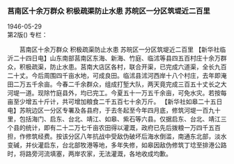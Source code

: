 ### 莒南区十余万群众  积极疏渠防止水患  苏皖区一分区筑堤近二百里  

1946-05-29  
第2版()
专栏：

　　莒南区十余万群众
    积极疏渠防止水患
    苏皖区一分区筑堤近二百里
    【新华社临沂二十四日电】山东南部莒南区东海、新海、竹庭、临沭等县四五百村庄十余万群众，积极疏渠，防止水患。莒南大店区各村，联合开渠，已完成六道渠，全长九百二十丈。今后周围四千亩水地，可成良田。临沭县沭河西岸十八个村庄，去年即淹田二万五千余亩。今春二千余群众，组成打堑大队，两天竟完成三百五十丈长之大河堤一道。现除竹庭县外，均已完工。今夏五十一万五千余亩，可免水灾。若按每亩至少增五十斤计，共可增加粮食二千五百七十余万斤。
    【新华社如皋二十五日电】苏皖边区一分区专署及各县府，于去冬起至今年四月底，修筑河堤一百九十里，包括海门、启东、台北、靖江、如皋、紫石等六县。仅据启东、台北、靖江三个县的统计，即有二十二万七千亩农田得以灌溉，政府已先后拨粮一万四千五百担，作修筑经费。按该分区八年抗战中受敌伪破坏后海水倒滥，南通东北部，淡水变碱，并伙灌启东，台北部牧港等地，多年失修，如皋因敌伪修筑丁埝至排港公路时，将路旁河流填塞，两岸农家，无法灌溉，各地收成均歉。  
